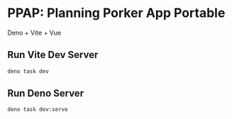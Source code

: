 # PPAP: Planning Porker App Portable

Deno + Vite + Vue

## Run Vite Dev Server

```sh
deno task dev
```

## Run Deno Server

```sh
deno task dev:serve
```
